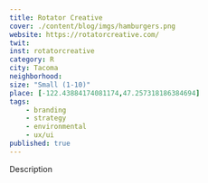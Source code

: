 ```yaml
---
title: Rotator Creative
cover: ./content/blog/imgs/hamburgers.png
website: https://rotatorcreative.com/
twit: 
inst: rotatorcreative
category: R
city: Tacoma
neighborhood:
size: "Small (1-10)"
place: [-122.43884174081174,47.257318186384694]
tags:
    - branding
    - strategy
    - environmental
    - ux/ui
published: true
---
```


Description
